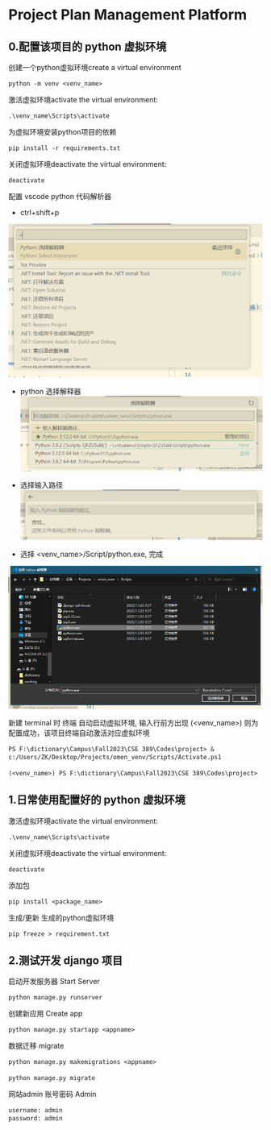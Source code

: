 # Project Plan Management Platform

## 0.配置该项目的 python 虚拟环境

创建一个python虚拟环境create a virtual environment

    python -m venv <venv_name>

激活虚拟环境activate the virtual environment:

    .\venv_name\Scripts\activate

为虚拟环境安装python项目的依赖

    pip install -r requirements.txt

关闭虚拟环境deactivate the virtual environment:

    deactivate

配置 vscode python 代码解析器

- ctrl+shift+p

![Alt text](doc/docimg/image.png)

- python 选择解释器
![Alt text](doc/docimg/image1.png)

- 选择输入路径
![Alt text](doc/docimg/image-1.png)

- 选择 <venv_name>/Script/python.exe, 完成

![Alt text](doc/docimg/image-2.png)

新建 terminal 时 终端 自动启动虚拟环境, 输入行前方出现 (<venv_name>) 则为配置成功，该项目终端自动激活对应虚拟环境

    PS F:\dictionary\Campus\Fall2023\CSE 389\Codes\project> & c:/Users/ZK/Desktop/Projects/omen_venv/Scripts/Activate.ps1

    (<venv_name>) PS F:\dictionary\Campus\Fall2023\CSE 389\Codes\project> 



## 1.日常使用配置好的 python 虚拟环境

激活虚拟环境activate the virtual environment:

    .\venv_name\Scripts\activate

关闭虚拟环境deactivate the virtual environment:

    deactivate

添加包

    pip install <package_name>

生成/更新 生成的python虚拟环境

    pip freeze > requirement.txt

## 2.测试开发 django 项目

启动开发服务器 Start Server

    python manage.py runserver 

创建新应用 Create app

    python manage.py startapp <appname>

数据迁移 migrate

    python manage.py makemigrations <appname>

    python manage.py migrate

网站admin 账号密码 Admin

    username: admin
    password: admin
